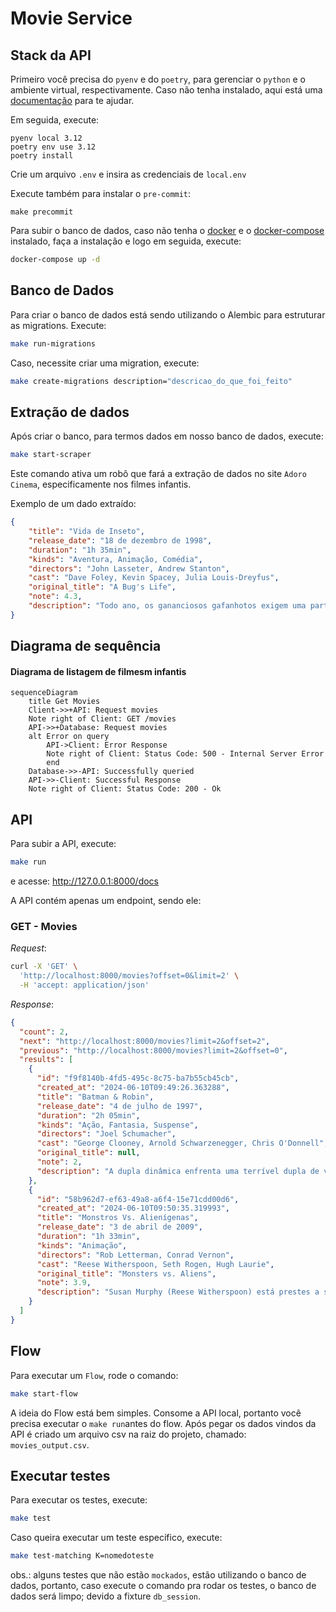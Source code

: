 # Movie Service

## Stack da API

Primeiro você precisa do `pyenv` e do `poetry`, para gerenciar o `python` e o ambiente virtual, respectivamente. Caso não tenha instalado, aqui está uma [documentação](https://github.com/nayannanara/poetry-documentation) para te ajudar.

Em seguida, execute:

``` shell
pyenv local 3.12
poetry env use 3.12
poetry install
```

Crie um arquivo `.env` e insira as credenciais de `local.env`

Execute também para instalar o `pre-commit`:

```shell
make precommit
```

Para subir o banco de dados, caso não tenha o [docker](https://docs.docker.com/engine/install/ubuntu/) e o [docker-compose](https://docs.docker.com/compose/install/linux/) instalado, faça a instalação e logo em seguida, execute:

```bash
docker-compose up -d
```

## Banco de Dados
Para criar o banco de dados está sendo utilizando o Alembic para estruturar as migrations. Execute:

```bash
make run-migrations
```
Caso, necessite criar uma migration, execute:

```bash
make create-migrations description="descricao_do_que_foi_feito"
```

## Extração de dados

Após criar o banco, para termos dados em nosso banco de dados, execute:
```bash
make start-scraper
```

Este comando ativa um robô que fará a extração de dados no site `Adoro Cinema`, especificamente nos filmes infantis.

Exemplo de um dado extraído:
```json
{
    "title": "Vida de Inseto",
    "release_date": "18 de dezembro de 1998",
    "duration": "1h 35min",
    "kinds": "Aventura, Animação, Comédia",
    "directors": "John Lasseter, Andrew Stanton",
    "cast": "Dave Foley, Kevin Spacey, Julia Louis-Dreyfus",
    "original_title": "A Bug's Life",
    "note": 4.3,
    "description": "Todo ano, os gananciosos gafanhotos exigem uma parte da colheita das formigas. Mas quando algo dá errado e a colheita destruída, os gafanhotos ameaçam atacar e as formigas são forçadas a pedir ajuda a outros insetos para enfrentá-los numa batalha."
}
```

## Diagrama de sequência
#### Diagrama de listagem de filmesm infantis

```mermaid
sequenceDiagram
    title Get Movies
    Client->>+API: Request movies
    Note right of Client: GET /movies
    API->>+Database: Request movies
    alt Error on query
        API->Client: Error Response
        Note right of Client: Status Code: 500 - Internal Server Error
        end
    Database->>-API: Successfully queried
    API->>-Client: Successful Response
    Note right of Client: Status Code: 200 - Ok
```

## API

Para subir a API, execute:
```bash
make run
```
e acesse: http://127.0.0.1:8000/docs

A API contém apenas um endpoint, sendo ele:

### GET - Movies

_Request_:

```bash
curl -X 'GET' \
  'http://localhost:8000/movies?offset=0&limit=2' \
  -H 'accept: application/json'
```

_Response_:
```json
{
  "count": 2,
  "next": "http://localhost:8000/movies?limit=2&offset=2",
  "previous": "http://localhost:8000/movies?limit=2&offset=0",
  "results": [
    {
      "id": "f9f8140b-4fd5-495c-8c75-ba7b55cb45cb",
      "created_at": "2024-06-10T09:49:26.363288",
      "title": "Batman & Robin",
      "release_date": "4 de julho de 1997",
      "duration": "2h 05min",
      "kinds": "Ação, Fantasia, Suspense",
      "directors": "Joel Schumacher",
      "cast": "George Clooney, Arnold Schwarzenegger, Chris O'Donnell",
      "original_title": null,
      "note": 2,
      "description": "A dupla dinâmica enfrenta uma terrível dupla de vilões: o gélido Mr. Freeze (Arnold Schwarzenegger) e a delicada botânica que, ao sofrer um acidente, transforma-se na perigosa e vingativa Hera Venenosa (Uma Thurman). Mas, para poder livrar Gotham City das garras dos vilões, Batman (George Clooney) e Robin (Chris O'Donnell) contam com uma nova ..."
    },
    {
      "id": "58b962d7-ef63-49a8-a6f4-15e71cdd00d6",
      "created_at": "2024-06-10T09:50:35.319993",
      "title": "Monstros Vs. Alienígenas",
      "release_date": "3 de abril de 2009",
      "duration": "1h 33min",
      "kinds": "Animação",
      "directors": "Rob Letterman, Conrad Vernon",
      "cast": "Reese Witherspoon, Seth Rogen, Hugh Laurie",
      "original_title": "Monsters vs. Aliens",
      "note": 3.9,
      "description": "Susan Murphy (Reese Witherspoon) está prestes a se casar com Derek Dietl (Paul Rudd), um repórter de TV que sonha em ascender profissionalmente. No dia de seu casamento ela é atingida por um meteorito, oriundo de um planeta que explodiu recentemente. A radioatividade do objeto espacial faz com que ela cresça até a altura de 15 metros. Sem ..."
    }
  ]
}
```

## Flow
Para executar um `Flow`, rode o comando:

```bash
make start-flow
```
A ideia do Flow está bem simples. Consome a API local, portanto você precisa executar o `make run`antes do flow. Após pegar os dados vindos da API é criado um arquivo csv na raiz do projeto, chamado: `movies_output.csv`.


## Executar testes

Para executar os testes, execute:

```bash
make test
```

Caso queira executar um teste específico, execute:

```bash
make test-matching K=nomedoteste
```

obs.: alguns testes que não estão `mockados`, estão utilizando o banco de dados, portanto, caso execute o comando pra rodar os testes, o banco de dados será limpo; devido a fixture `db_session`.
